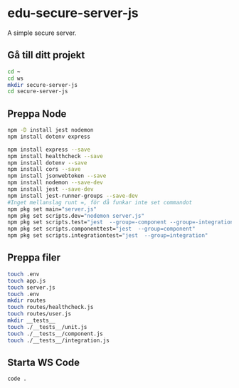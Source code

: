# edu-secure-server-js
A simple secure server.

## Gå till ditt projekt
```bash
cd ~
cd ws
mkdir secure-server-js
cd secure-server-js
```

## Preppa Node

```bash
npm -D install jest nodemon
npm install dotenv express 

npm install express --save
npm install healthcheck --save
npm install dotenv --save
npm install cors --save
npm install jsonwebtoken --save
npm install nodemon --save-dev
npm install jest --save-dev
npm install jest-runner-groups --save-dev
#Inget mellanslag runt =, för då funkar inte set commandot
npm pkg set main="server.js"
npm pkg set scripts.dev="nodemon server.js" 
npm pkg set scripts.test="jest  --group=-component --group=-integration"
npm pkg set scripts.componenttest="jest  --group=component"
npm pkg set scripts.integrationtest="jest  --group=integration"


```

## Preppa filer

```bash
touch .env
touch app.js
touch server.js
touch .env
mkdir routes
touch routes/healthcheck.js 
touch routes/user.js
mkdir __tests__
touch ./__tests__/unit.js
touch ./__tests__/component.js
touch ./__tests__/integration.js
```

## Starta WS Code

```bash
code .
```
